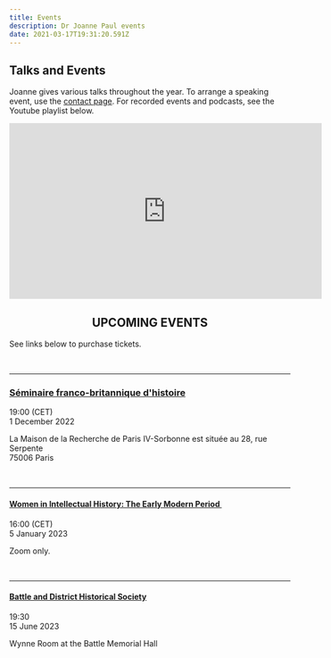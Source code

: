 ```yaml
---
title: Events
description: Dr Joanne Paul events
date: 2021-03-17T19:31:20.591Z
---
```

## Talks and Events

Joanne gives various talks throughout the year. To arrange a speaking event, use the [contact page](https://joannepaul.com/contact). For recorded events and podcasts, see the Youtube playlist below. 

<iframe width="560" height="315" src="https://www.youtube.com/embed/videoseries?list=PL5mt9ljgr-nGp8e9fTlCDjJLxozgQy90R" title="YouTube video player" frameBorder="0" allow="accelerometer; autoplay; clipboard-write; encrypted-media; gyroscope; picture-in-picture" allowFullScreen></iframe>

<br/>

## <center> UPCOMING EVENTS </center>

See links below to purchase tickets.

<br/>

- - -

### [Séminaire franco-britannique d'histoire](https://sfbh.hypotheses.org/)

19:00 (CET) \
1 December 2022

La Maison de la Recherche de Paris IV-Sorbonne est située au 28, rue Serpente\
75006 Paris 

<br/>

- - -

#### **[Women in Intellectual History: The Early Modern Period ](https://is-ih.com/ecr/women-in-intellectual-history-2022-23/)**

16:00 (CET) \
5 January 2023

Zoom only. 

<br/>

- - -

#### [Battle and District Historical Society](https://battlehistorysociety.com/Programme/)

19:30\
15 June 2023

Wynne Room at the Battle Memorial Hall

<br/>